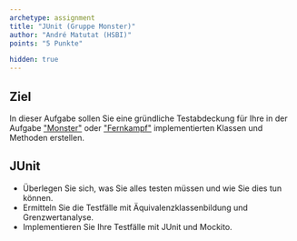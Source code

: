 ```yaml
---
archetype: assignment
title: "JUnit (Gruppe Monster)"
author: "André Matutat (HSBI)"
points: "5 Punkte"

hidden: true
---
```


## Ziel

In dieser Aufgabe sollen Sie eine gründliche Testabdeckung für Ihre in der Aufgabe
["Monster"](tasknpc-monster.md) oder
["Fernkampf"](tasknpc-fernkampf.md)
implementierten Klassen und Methoden erstellen.

## JUnit

-   Überlegen Sie sich, was Sie alles testen müssen und wie Sie dies tun können.
-   Ermitteln Sie die Testfälle mit Äquivalenzklassenbildung und Grenzwertanalyse.
-   Implementieren Sie Ihre Testfälle mit JUnit und Mockito.
